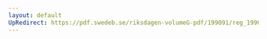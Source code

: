 ```yaml
---
layout: default
UpRedirect: https://pdf.swedeb.se/riksdagen-volumeG-pdf/199091/reg_199091/reg_199091_0132.pdf
---
```

